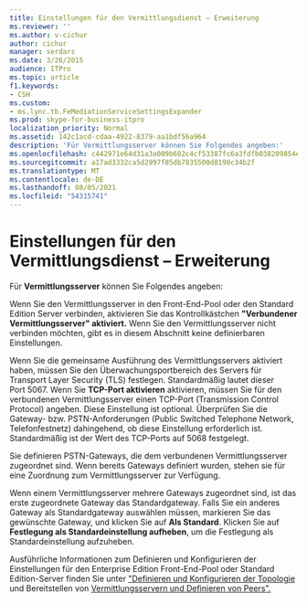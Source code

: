 ```yaml
---
title: Einstellungen für den Vermittlungsdienst – Erweiterung
ms.reviewer: ''
ms.author: v-cichur
author: cichur
manager: serdars
ms.date: 3/26/2015
audience: ITPro
ms.topic: article
f1.keywords:
- CSH
ms.custom:
- ms.lync.tb.FeMediationServiceSettingsExpander
ms.prod: skype-for-business-itpro
localization_priority: Normal
ms.assetid: 142c1acd-cdaa-4922-8379-aa1bdf56a964
description: 'Für Vermittlungsserver können Sie Folgendes angeben:'
ms.openlocfilehash: c442971e64d31a3a009b602c4cf53387fc6a3fdfb038209854e52c427ec5570f
ms.sourcegitcommit: a17ad3332ca5d2997f85db7835500d8190c34b2f
ms.translationtype: MT
ms.contentlocale: de-DE
ms.lasthandoff: 08/05/2021
ms.locfileid: "54315741"
---
```

# <a name="mediation-service-settings-expander"></a>Einstellungen für den Vermittlungsdienst – Erweiterung

Für **Vermittlungsserver** können Sie Folgendes angeben:

Wenn Sie den Vermittlungsserver in den Front-End-Pool oder den Standard Edition Server verbinden, aktivieren Sie das Kontrollkästchen **"Verbundener Vermittlungsserver" aktiviert.** Wenn Sie den Vermittlungsserver nicht verbinden möchten, gibt es in diesem Abschnitt keine definierbaren Einstellungen.

Wenn Sie die gemeinsame Ausführung des Vermittlungsservers aktiviert haben, müssen Sie den Überwachungsportbereich des Servers für Transport Layer Security (TLS) festlegen. Standardmäßig lautet dieser Port 5067. Wenn Sie **TCP-Port aktivieren** aktivieren, müssen Sie für den verbundenen Vermittlungsserver einen TCP-Port (Transmission Control Protocol) angeben. Diese Einstellung ist optional. Überprüfen Sie die Gateway- bzw. PSTN-Anforderungen (Public Switched Telephone Network, Telefonfestnetz) dahingehend, ob diese Einstellung erforderlich ist. Standardmäßig ist der Wert des TCP-Ports auf 5068 festgelegt.

Sie definieren PSTN-Gateways, die dem verbundenen Vermittlungsserver zugeordnet sind. Wenn bereits Gateways definiert wurden, stehen sie für eine Zuordnung zum Vermittlungsserver zur Verfügung.

Wenn einem Vermittlungsserver mehrere Gateways zugeordnet sind, ist das erste zugeordnete Gateway das Standardgateway. Falls Sie ein anderes Gateway als Standardgateway auswählen müssen, markieren Sie das gewünschte Gateway, und klicken Sie auf **Als Standard**. Klicken Sie auf **Festlegung als Standardeinstellung aufheben**, um die Festlegung als Standardeinstellung aufzuheben.

Ausführliche Informationen zum Definieren und Konfigurieren der Einstellungen für den Enterprise Edition Front-End-Pool oder Standard Edition-Server finden Sie unter ["Definieren und Konfigurieren der Topologie](/previous-versions/office/lync-server-2013/lync-server-2013-defining-and-configuring-the-topology) und Bereitstellen von [Vermittlungsservern und Definieren von Peers".](/previous-versions/office/lync-server-2013/lync-server-2013-deploying-mediation-servers-and-defining-peers)